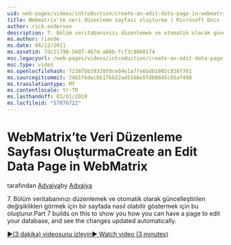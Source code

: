```yaml
---
uid: web-pages/videos/introduction/create-an-edit-data-page-in-webmatrix
title: Webmatrix'te veri düzenleme sayfası oluşturma | Microsoft Docs
author: rick-anderson
description: 7. Bölüm veritabanınızı düzenlemek ve otomatik olarak güncelleştirilen değişiklikleri görmek için bir sayfada nasıl olabilir göstermek için bu oluşturur.
ms.author: riande
ms.date: 04/12/2011
ms.assetid: 7dc21790-5607-467d-a08b-fcf3c80b0174
msc.legacyurl: /web-pages/videos/introduction/create-an-edit-data-page-in-webmatrix
msc.type: video
ms.openlocfilehash: 72387bb39320f0ce04e1a7fe6bdb1802c938f761
ms.sourcegitcommit: 24b1f6decbb17bb22a45166e5fdb0845c65af498
ms.translationtype: MT
ms.contentlocale: tr-TR
ms.lasthandoff: 03/01/2019
ms.locfileid: "57076722"
---
```

<a name="create-an-edit-data-page-in-webmatrix"></a><span data-ttu-id="a92b1-103">WebMatrix’te Veri Düzenleme Sayfası Oluşturma</span><span class="sxs-lookup"><span data-stu-id="a92b1-103">Create an Edit Data Page in WebMatrix</span></span>
====================
<span data-ttu-id="a92b1-104">tarafından [Advaiya](https://twitter.com/Advaiyasolns)</span><span class="sxs-lookup"><span data-stu-id="a92b1-104">by [Advaiya](https://twitter.com/Advaiyasolns)</span></span>

<span data-ttu-id="a92b1-105">7. Bölüm veritabanınızı düzenlemek ve otomatik olarak güncelleştirilen değişiklikleri görmek için bir sayfada nasıl olabilir göstermek için bu oluşturur.</span><span class="sxs-lookup"><span data-stu-id="a92b1-105">Part 7 builds on this to show you how you can have a page to edit your database, and see the changes updated automatically.</span></span>

[<span data-ttu-id="a92b1-106">&#9654;(3 dakika) videosunu izleyin</span><span class="sxs-lookup"><span data-stu-id="a92b1-106">&#9654; Watch video (3 minutes)</span></span>](https://channel9.msdn.com/Blogs/ASP-NET-Site-Videos/create-an-edit-data-page-in-webmatrix)
